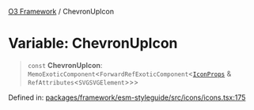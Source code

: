 [O3 Framework](../API.md) / ChevronUpIcon

# Variable: ChevronUpIcon

> `const` **ChevronUpIcon**: `MemoExoticComponent`\<`ForwardRefExoticComponent`\<[`IconProps`](../type-aliases/IconProps.md) & `RefAttributes`\<`SVGSVGElement`\>\>\>

Defined in: [packages/framework/esm-styleguide/src/icons/icons.tsx:175](https://github.com/UjjawalPrabhat/openmrs-esm-core/blob/main/packages/framework/esm-styleguide/src/icons/icons.tsx#L175)
